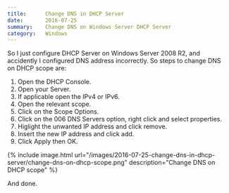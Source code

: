 ```yaml
---
title:      Change DNS in DHCP Server
date:       2016-07-25
summary:   	Change DNS on Windows Server DHCP Server
category:   Windows
---
```


So I just configure DHCP Server on Windows Server 2008 R2, and accidently I configured DNS address incorrectly. So steps to change DNS on DHCP scope are:

1. Open the DHCP Console.
2. Open your Server.
3. If applicable open the IPv4 or IPv6.
4. Open the relevant scope.
5. Click on the Scope Options.
6. Click on the 006 DNS Servers option, right click and select properties.
7. Higlight the unwanted IP address and click remove.
8. Insert the new IP address and click add.
9. Click Apply then OK.

{% include image.html url="/images/2016-07-25-change-dns-in-dhcp-server/change-dns-on-dhcp-scope.png" description="Change DNS on DHCP scope" %}

And done.
